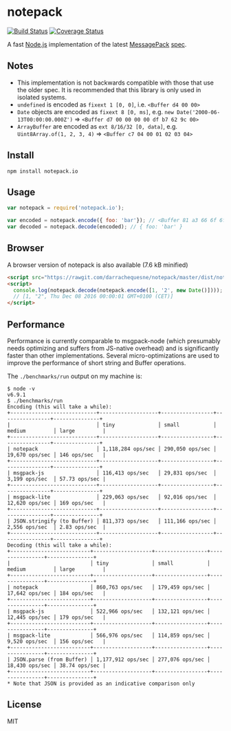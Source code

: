 # notepack

[![Build Status](https://travis-ci.org/coinative/notepack.svg?branch=master)](https://travis-ci.org/coinative/notepack)
[![Coverage Status](https://coveralls.io/repos/github/darrachequesne/notepack/badge.svg?branch=master)](https://coveralls.io/github/darrachequesne/notepack?branch=master)

A fast [Node.js](http://nodejs.org) implementation of the latest [MessagePack](http://msgpack.org) [spec](https://github.com/msgpack/msgpack/blob/master/spec.md).

## Notes

* This implementation is not backwards compatible with those that use the older spec. It is recommended that this library is only used in isolated systems.
* `undefined` is encoded as `fixext 1 [0, 0]`, i.e. `<Buffer d4 00 00>`
* `Date` objects are encoded as `fixext 8 [0, ms]`, e.g. `new Date('2000-06-13T00:00:00.000Z')` => `<Buffer d7 00 00 00 00 df b7 62 9c 00>`
* `ArrayBuffer` are encoded as `ext 8/16/32 [0, data]`, e.g. `Uint8Array.of(1, 2, 3, 4)` => `<Buffer c7 04 00 01 02 03 04>`

## Install

```
npm install notepack.io
```

## Usage

```js
var notepack = require('notepack.io');

var encoded = notepack.encode({ foo: 'bar'}); // <Buffer 81 a3 66 6f 6f a3 62 61 72>
var decoded = notepack.decode(encoded); // { foo: 'bar' }
```

## Browser

A browser version of notepack is also available (7.6 kB minified)

```html
<script src="https://rawgit.com/darrachequesne/notepack/master/dist/notepack.js"></script>
<script>
  console.log(notepack.decode(notepack.encode([1, '2', new Date()])));
  // [1, "2", Thu Dec 08 2016 00:00:01 GMT+0100 (CET)]
</script>
```

## Performance

Performance is currently comparable to msgpack-node (which presumably needs optimizing and suffers from JS-native overhead) and is significantly faster than other implementations. Several micro-optimizations are used to improve the performance of short string and Buffer operations.

The `./benchmarks/run` output on my machine is:

```
$ node -v
v6.9.1
$ ./benchmarks/run
Encoding (this will take a while):
+----------------------------+-------------------+-----------------+----------------+---------------+
|                            │ tiny              │ small           │ medium         │ large         |
+----------------------------+-------------------+-----------------+----------------+---------------+
| notepack                   │ 1,118,284 ops/sec │ 290,050 ops/sec │ 19,670 ops/sec │ 146 ops/sec   |
+----------------------------+-------------------+-----------------+----------------+---------------+
| msgpack-js                 │ 116,413 ops/sec   │ 29,831 ops/sec  │ 3,199 ops/sec  │ 57.73 ops/sec |
+----------------------------+-------------------+-----------------+----------------+---------------+
| msgpack-lite               │ 229,063 ops/sec   │ 92,016 ops/sec  │ 12,620 ops/sec │ 169 ops/sec   |
+----------------------------+-------------------+-----------------+----------------+---------------+
| JSON.stringify (to Buffer) │ 811,373 ops/sec   │ 111,166 ops/sec │ 2,556 ops/sec  │ 2.83 ops/sec  |
+----------------------------+-------------------+-----------------+----------------+---------------+
Decoding (this will take a while):
+--------------------------+-------------------+-----------------+----------------+---------------+
|                          │ tiny              │ small           │ medium         │ large         |
+--------------------------+-------------------+-----------------+----------------+---------------+
| notepack                 │ 860,763 ops/sec   │ 179,459 ops/sec │ 17,642 ops/sec │ 184 ops/sec   |
+--------------------------+-------------------+-----------------+----------------+---------------+
| msgpack-js               │ 522,966 ops/sec   │ 132,121 ops/sec │ 12,445 ops/sec │ 179 ops/sec   |
+--------------------------+-------------------+-----------------+----------------+---------------+
| msgpack-lite             │ 566,976 ops/sec   │ 114,859 ops/sec │ 9,520 ops/sec  │ 156 ops/sec   |
+--------------------------+-------------------+-----------------+----------------+---------------+
| JSON.parse (from Buffer) │ 1,177,912 ops/sec │ 277,076 ops/sec │ 18,430 ops/sec │ 38.74 ops/sec |
+--------------------------+-------------------+-----------------+----------------+---------------+
* Note that JSON is provided as an indicative comparison only
```

## License

MIT
